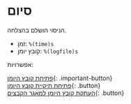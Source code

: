 # סיום

הניסוי הושלם בהצלחה.

- זמן: `%(time)s`
- קובץ יומן: `%(logfile)s`

אפשרויות:

[פתיחת קובץ היומן](opensesame://event.after_experiment_open_logfile){: .important-button}<br />
[פתיחת תיקיית קובץ היומן](opensesame://event.after_experiment_open_logfile_folder){: .button}<br />
[העתקת קובץ היומן למאגר הקבצים](opensesame://event.after_experiment_copy_logfile){: .button}